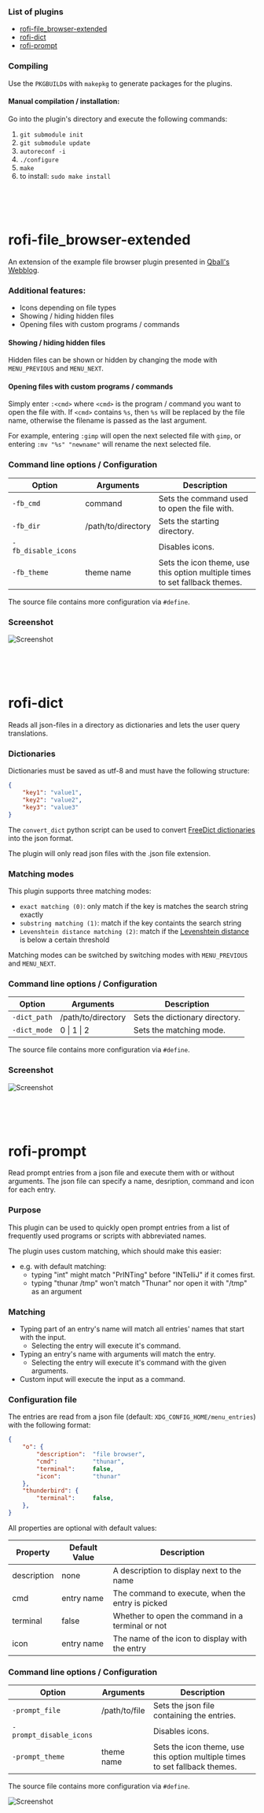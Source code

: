 ### List of plugins

* [rofi-file_browser-extended](#rofi-file_browser-extended)
* [rofi-dict](#rofi-dict)
* [rofi-prompt](#rofi-prompt)

### Compiling

Use the `PKGBUILD`s with `makepkg` to generate packages for the plugins.

#### Manual compilation / installation:

Go into the plugin's directory and execute the following commands:

1. `git submodule init`
2. `git submodule update`
3. `autoreconf -i`
4. `./configure`
5. `make`
6. to install: `sudo make install`

<br/>
<br/>
<br/>

# rofi-file_browser-extended

An extension of the example file browser plugin presented in [Qball's Webblog](https://blog.sarine.nl/2017/04/19/rofi-140-sneak-preview-plugins.html).

### Additional features:

* Icons depending on file types
* Showing / hiding hidden files
* Opening files with custom programs / commands

#### Showing / hiding hidden files

Hidden files can be shown or hidden by changing the mode with `MENU_PREVIOUS` and `MENU_NEXT`.

#### Opening files with custom programs / commands

Simply enter `:<cmd>` where `<cmd>` is the program / command you want to open the file with.
If `<cmd>` contains `%s`, then `%s` will be replaced by the file name, otherwise the filename is passed as the last argument.

For example, entering `:gimp` will open the next selected file with `gimp`, or entering `:mv "%s" "newname"` will rename the next selected file.

### Command line options / Configuration

Option              | Arguments          | Description
------------------- | ------------------ | --------------------------------------------------------------------------
`-fb_cmd`           | command            | Sets the command used to open the file with.
`-fb_dir`           | /path/to/directory | Sets the starting directory.
`-fb_disable_icons` |                    | Disables icons.
`-fb_theme`         | theme name         | Sets the icon theme, use this option multiple times to set fallback themes.

The source file contains more configuration via `#define`.

### Screenshot

![Screenshot](https://marvinkreis.github.io/rofi-plugins/rofi-file_browser-extended/example.png)

<br/>
<br/>
<br/>

# rofi-dict

Reads all json-files in a directory as dictionaries and lets the user query translations.

### Dictionaries

Dictionaries must be saved as utf-8 and must have the following structure:

```json
{
    "key1": "value1",
    "key2": "value2",
    "key3": "value3"
}
```

The `convert_dict` python script can be used to convert [FreeDict dictionaries](https://github.com/freedict/fd-dictionaries) into the json format.

The plugin will only read json files with the .json file extension.

### Matching modes

This plugin supports three matching modes:

* `exact matching (0)`: only match if the key is matches the search string exactly
* `substring matching (1)`: match if the key containts the search string
* `Levenshtein distance matching (2)`: match if the [Levenshtein distance](https://en.wikipedia.org/wiki/Levenshtein_distance) is below a certain threshold

Matching modes can be switched by switching modes with `MENU_PREVIOUS` and `MENU_NEXT`.

### Command line options / Configuration

Option       | Arguments          | Description
------------ | ------------------ | -----------------------------
`-dict_path` | /path/to/directory | Sets the dictionary directory.
`-dict_mode` | 0 \| 1 \| 2        | Sets the matching mode.

The source file contains more configuration via `#define`.

### Screenshot

![Screenshot](https://marvinkreis.github.io/rofi-plugins/rofi-dict/example.png)

<br/>
<br/>
<br/>

# rofi-prompt

Read prompt entries from a json file and execute them with or without arguments.
The json file can specify a name, desription, command and icon for each entry.

### Purpose

This plugin can be used to quickly open prompt entries from a list of frequently used programs or scripts with
abbreviated names.

The plugin uses custom matching, which should make this easier:
* e.g. with default matching:
     - typing "int" might match "PrINTing" before "INTelliJ" if it comes first.
     - typing "thunar /tmp" won't match "Thunar" nor open it with "/tmp" as an argument

### Matching

* Typing part of an entry's name will match all entries' names that start with the input.
     - Selecting the entry will execute it's command.
* Typing an entry's name with arguments will match the entry.
     - Selecting the entry will execute it's command with the given arguments.
* Custom input will execute the input as a command.

### Configuration file

The entries are read from a json file (default: `XDG_CONFIG_HOME/menu_entries`) with the following format:
```json
{
    "o": {
        "description":  "file browser",
        "cmd":          "thunar",
        "terminal":     false,
        "icon":         "thunar"
    },
    "thunderbird": {
        "terminal":     false,
    },
}
```

All properties are optional with default values:

Property    | Default Value | Description
----------- | ------------- | ------------------------------------------------
description | none          | A description to display next to the name
cmd         | entry name    | The command to execute, when the entry is picked
terminal    | false         | Whether to open the command in a terminal or not
icon        | entry name    | The name of the icon to display with the entry

### Command line options / Configuration

Option                  | Arguments     | Description
----------------------- | ------------- | --------------------------------------------------------------------------
`-prompt_file`          | /path/to/file | Sets the json file containing the entries.
`-prompt_disable_icons` |               | Disables icons.
`-prompt_theme`         | theme name    | Sets the icon theme, use this option multiple times to set fallback themes.

The source file contains more configuration via `#define`.

![Screenshot](https://marvinkreis.github.io/rofi-plugins/rofi-prompt/example.png)
